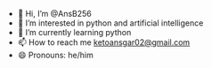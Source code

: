 - 👋 Hi, I’m @AnsB256
- 👀 I’m interested in python and artificial intelligence
- 🌱 I’m currently learning python 
- 📫 How to reach me ketoansgar02@gmail.com
- 😄 Pronouns: he/him

<!---
AnsB256/AnsB256 is a ✨ special ✨ repository because its `README.md` (this file) appears on your GitHub profile.
You can click the Preview link to take a look at your changes.
--->
